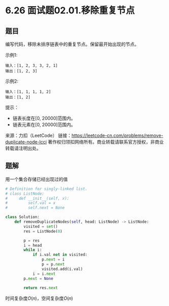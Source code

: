 # 6.26 面试题02.01.移除重复节点

## 题目
编写代码，移除未排序链表中的重复节点。保留最开始出现的节点。

示例1:
```
输入：[1, 2, 3, 3, 2, 1]
输出：[1, 2, 3]
```
示例2:
```
输入：[1, 1, 1, 1, 2]
输出：[1, 2]
```
提示：
- 链表长度在[0, 20000]范围内。
- 链表元素在[0, 20000]范围内。

来源：力扣（LeetCode）
链接：https://leetcode-cn.com/problems/remove-duplicate-node-lcci
著作权归领扣网络所有。商业转载请联系官方授权，非商业转载请注明出处。


## 题解
用一个集合存储已经出现过的值

```python
# Definition for singly-linked list.
# class ListNode:
#     def __init__(self, x):
#         self.val = x
#         self.next = None

class Solution:
    def removeDuplicateNodes(self, head: ListNode) -> ListNode:
        visited = set()
        res = ListNode(0)

        p = res
        i = head
        while i:
            if i.val not in visited:
                p.next = i
                p = p.next
                visited.add(i.val)
            i = i.next
        p.next = None
        
        return res.next
```
时间复杂度$O(n)$，空间复杂度$O(n)$


